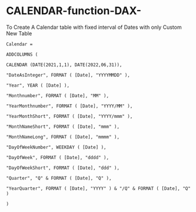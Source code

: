 # CALENDAR-function-DAX-
To Create A Calendar table with fixed interval of Dates with only Custom New Table 

    Calendar = 

    ADDCOLUMNS (

    CALENDAR (DATE(2021,1,1), DATE(2022,06,31)),

    "DateAsInteger", FORMAT ( [Date], "YYYYMMDD" ),

    "Year", YEAR ( [Date] ),

    "Monthnumber", FORMAT ( [Date], "MM" ),

    "YearMonthnumber", FORMAT ( [Date], "YYYY/MM" ),

    "YearMonthShort", FORMAT ( [Date], "YYYY/mmm" ),

    "MonthNameShort", FORMAT ( [Date], "mmm" ),

    "MonthNameLong", FORMAT ( [Date], "mmmm" ),

    "DayOfWeekNumber", WEEKDAY ( [Date] ),
  
    "DayOfWeek", FORMAT ( [Date], "dddd" ),

    "DayOfWeekShort", FORMAT ( [Date], "ddd" ),

    "Quarter", "Q" & FORMAT ( [Date], "Q" ),

    "YearQuarter", FORMAT ( [Date], "YYYY" ) & "/Q" & FORMAT ( [Date], "Q" )

    )

